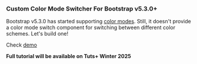 ### Custom Color Mode Switcher For Bootstrap v5.3.0+

Bootstrap v5.3.0 has started supporting [color modes](https://getbootstrap.com/docs/5.3/customize/color-modes/). Still, it doesn't provide a color mode switch component for switching between different color schemes. Let's build one!

Check [demo](https://geomarts.github.io/bs-color-mode-switcher/)

**Full tutorial will be available on Tuts+ Winter 2025**
